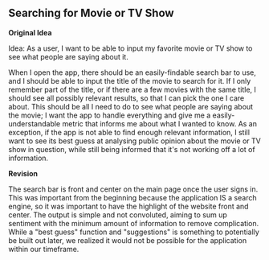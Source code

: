 ## Searching for Movie or TV Show

**Original Idea**

Idea: As a user, I want to be able to input my favorite movie or TV show to see what people are saying about it. 

When I open the app, there should be an easily-findable search bar to use, and I should be able to input the title of the movie to search for it. If I only remember part of the title, or if there are a few movies with the same title, I should see all possibly relevant results, so that I can pick the one I care about. This should be all I need to do to see what people are saying about the movie; I want the app to handle everything and give me a easily-understandable metric that informs me about what I wanted to know. As an exception, if the app is not able to find enough relevant information, I still want to see its best guess at analysing public opinion about the movie or TV show in question, while still being informed that it's not working off a lot of information.

**Revision**

The search bar is front and center on the main page once the user signs in. This was important from the beginning because the application IS a search engine, so it was important to have the highlight of the website front and center. The output is simple and not convoluted, aiming to sum up sentiment with the minimum amount of information to remove complication. While a "best guess" function and "suggestions" is something to potentially be built out later, we realized it would not be possible for the application within our timeframe.
